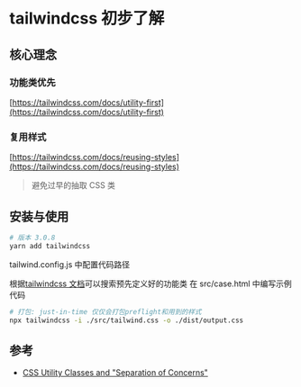 # tailwindcss 初步了解

## 核心理念

### 功能类优先

[https://tailwindcss.com/docs/utility-first](https://tailwindcss.com/docs/utility-first)

### 复用样式

[https://tailwindcss.com/docs/reusing-styles](https://tailwindcss.com/docs/reusing-styles)

> 避免过早的抽取 CSS 类

## 安装与使用

```sh
# 版本 3.0.8
yarn add tailwindcss
```

tailwind.config.js 中配置代码路径

根据[tailwindcss 文档](https://tailwindcss.com/docs/installation)可以搜索预先定义好的功能类
在 src/case.html 中编写示例代码

```sh
# 打包: just-in-time 仅仅会打包preflight和用到的样式
npx tailwindcss -i ./src/tailwind.css -o ./dist/output.css
```

## 参考

- [CSS Utility Classes and "Separation of Concerns"](https://adamwathan.me/css-utility-classes-and-separation-of-concerns/)
